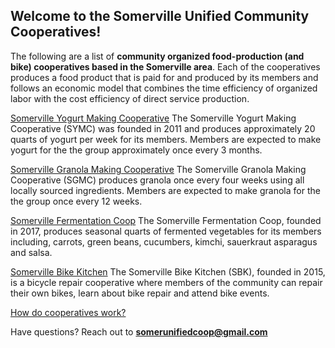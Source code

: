 ## Welcome to the Somerville Unified Community Cooperatives!

The following are a list of **community organized food-production (and bike) cooperatives based in the Somerville area**. Each of the cooperatives produces a food product that is paid for and produced by its members and follows an economic model that combines the time efficiency of organized labor with the cost efficiency of direct service production.


[Somerville Yogurt Making Cooperative](http://www.somervilleyogurtmakingcoop.wordpress.com) 
The Somerville Yogurt Making Cooperative (SYMC) was founded in 2011 and produces approximately 20 quarts of yogurt per week for its members. Members are expected to make yogurt for the the group approximately once every 3 months. 

[Somerville Granola Making Cooperative](http://somervillegranolamakingcoop.github.io/)
The Somerville Granola Making Cooperative (SGMC) produces granola once every four weeks using all locally sourced ingredients. Members are expected to make granola for the the group once every 12 weeks. 

[Somerville Fermentation Coop](https://somervillefermentationcoop.wordpress.com/)
The Somerville Fermentation Coop, founded in 2017, produces seasonal quarts of fermented vegetables for its members including, carrots, green beans, cucumbers, kimchi, sauerkraut asparagus and salsa.

[Somerville Bike Kitchen](http://www.somervillebikekitchen.org/)
The Somerville Bike Kitchen (SBK), founded in 2015,  is a bicycle repair cooperative where members of the community can repair their own bikes, learn about bike repair and attend bike events. 

[How do cooperatives work?](https://unifiedcommunitycooperative.github.io/Community-Coop/posts)

Have questions? Reach out to **somerunifiedcoop@gmail.com** 
